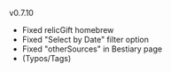 v0.7.10


- Fixed relicGift homebrew
- Fixed "Select by Date" filter option
- Fixed "otherSources" in Bestiary page 
- (Typos/Tags)

